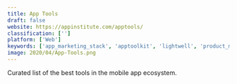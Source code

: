```yaml
---
title: App Tools
draft: false 
website: https://appinstitute.com/apptools/
classification: ['']
platform: ['Web']
keywords: ['app_marketing_stack', 'apptoolkit', 'lightwell', 'product_manual', 'stash_of_list', 'zeroqode_api_tools', 'ios', 'ios_cookies', 'ios_stack', 'iosstash']
image: 2020/04/App-Tools.png
---
```

Curated list of the best tools in the mobile app ecosystem.